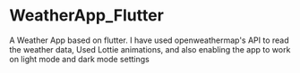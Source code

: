 # WeatherApp_Flutter
A Weather App based on flutter. 
I have used openweathermap's API to read the weather data, Used Lottie animations, and also enabling the app to work on light mode and dark mode settings
